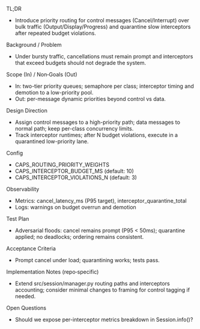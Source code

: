 TL;DR
- Introduce priority routing for control messages (Cancel/Interrupt) over bulk traffic (Output/Display/Progress) and quarantine slow interceptors after repeated budget violations.

Background / Problem
- Under bursty traffic, cancellations must remain prompt and interceptors that exceed budgets should not degrade the system.

Scope (In) / Non‑Goals (Out)
- In: two-tier priority queues; semaphore per class; interceptor timing and demotion to a low-priority pool.
- Out: per-message dynamic priorities beyond control vs data.

Design Direction
- Assign control messages to a high-priority path; data messages to normal path; keep per-class concurrency limits.
- Track interceptor runtimes; after N budget violations, execute in a quarantined low-priority lane.

Config
- CAPS_ROUTING_PRIORITY_WEIGHTS
- CAPS_INTERCEPTOR_BUDGET_MS (default: 10)
- CAPS_INTERCEPTOR_VIOLATIONS_N (default: 3)

Observability
- Metrics: cancel_latency_ms (P95 target), interceptor_quarantine_total
- Logs: warnings on budget overrun and demotion

Test Plan
- Adversarial floods: cancel remains prompt (P95 < 50ms); quarantine applied; no deadlocks; ordering remains consistent.

Acceptance Criteria
- Prompt cancel under load; quarantining works; tests pass.

Implementation Notes (repo‑specific)
- Extend src/session/manager.py routing paths and interceptors accounting; consider minimal changes to framing for control tagging if needed.

Open Questions
- Should we expose per-interceptor metrics breakdown in Session.info()?

